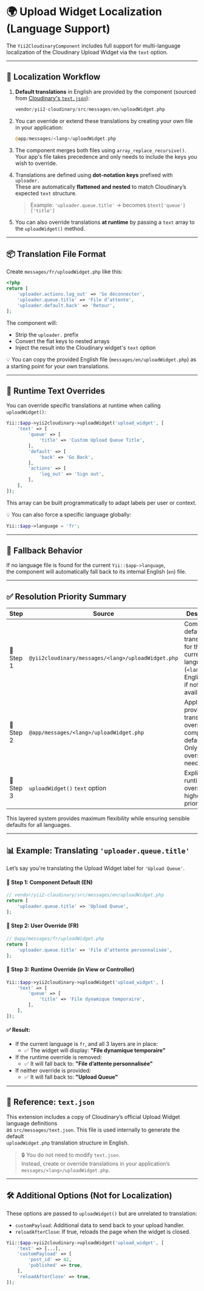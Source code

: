 # 🌍 Upload Widget Localization (Language Support)

The `Yii2CloudinaryComponent` includes full support for multi-language localization of the Cloudinary Upload Widget via the `text` option.

---

## 🧠 Localization Workflow

1. **Default translations** in English are provided by the component (sourced from [Cloudinary's `text.json`](https://upload-widget.cloudinary.com/latest/global/text.json)):

   ```php
   vendor/yii2-cloudinary/src/messages/en/uploadWidget.php
   ```

2. You can override or extend these translations by creating your own file in your application:

   ```php
   @app/messages/<lang>/uploadWidget.php
   ```

3. The component merges both files using `array_replace_recursive()`.  
   Your app's file takes precedence and only needs to include the keys you wish to override.

4. Translations are defined using **dot-notation keys** prefixed with `uploader.`  
   These are automatically **flattened and nested** to match Cloudinary’s expected `text` structure.

   > Example: `'uploader.queue.title'` → becomes `$text['queue']['title']`

5. You can also override translations **at runtime** by passing a `text` array to the `uploadWidget()` method.

---

## 📦 Translation File Format

Create `messages/fr/uploadWidget.php` like this:

```php
<?php
return [
    'uploader.actions.log_out' => 'Se déconnecter',
    'uploader.queue.title' => 'File d’attente',
    'uploader.default.back' => 'Retour',
];
```

The component will:
- Strip the `uploader.` prefix
- Convert the flat keys to nested arrays
- Inject the result into the Cloudinary widget's `text` option

💡 You can copy the provided English file (`messages/en/uploadWidget.php`) as a starting point for your own translations.

---

## 🧩 Runtime Text Overrides

You can override specific translations at runtime when calling `uploadWidget()`:

```php
Yii::$app->yii2cloudinary->uploadWidget('upload_widget', [
    'text' => [
        'queue' => [
            'title' => 'Custom Upload Queue Title',
        ],
        'default' => [
            'back' => 'Go Back',
        ],
        'actions' => [
            'log_out' => 'Sign out',
        ],
    ],
]);
```

This array can be built programmatically to adapt labels per user or context.

💡 You can also force a specific language globally:

```php
Yii::$app->language = 'fr';
```

---

## 🔁 Fallback Behavior

If no language file is found for the current `Yii::$app->language`,  
the component will automatically fall back to its internal English (`en`) file.

---

## ✅ Resolution Priority Summary

| Step | Source | Description |
|------|--------|-------------|
| 🥉 Step 1 | `@yii2cloudinary/messages/<lang>/uploadWidget.php` | Component's default translations for the current language (`<lang>`), or English (`en`) if not available. |
| 🥈 Step 2 | `@app/messages/<lang>/uploadWidget.php` | Application-provided translations override the component's defaults. Only partial overrides are needed. |
| 🥇 Step 3 | `uploadWidget()` `text` option | Explicit runtime overrides — highest priority. |

This layered system provides maximum flexibility while ensuring sensible defaults for all languages.

---

## 📊 Example: Translating `'uploader.queue.title'`

Let’s say you're translating the Upload Widget label for `'Upload Queue'`.

#### 🥉 Step 1: Component Default (EN)

```php
// vendor/yii2-cloudinary/src/messages/en/uploadWidget.php
return [
    'uploader.queue.title' => 'Upload Queue',
];
```

#### 🥈 Step 2: User Override (FR)

```php
// @app/messages/fr/uploadWidget.php
return [
    'uploader.queue.title' => 'File d’attente personnalisée',
];
```

#### 🥇 Step 3: Runtime Override (in View or Controller)

```php
Yii::$app->yii2cloudinary->uploadWidget('upload_widget', [
    'text' => [
        'queue' => [
            'title' => 'File dynamique temporaire',
        ],
    ],
]);
```

#### ✅ Result:

- If the current language is `fr`, and all 3 layers are in place:
  - ✅ The widget will display: **"File dynamique temporaire"**
- If the runtime override is removed:
  - ✅ It will fall back to: **"File d’attente personnalisée"**
- If neither override is provided:
  - ✅ It will fall back to: **"Upload Queue"**

---

## 📁 Reference: `text.json`

This extension includes a copy of Cloudinary’s official Upload Widget language definitions  
as `src/messages/text.json`. This file is used internally to generate the default  
`uploadWidget.php` translation structure in English.

> 🔒 You do not need to modify `text.json`.  
> Instead, create or override translations in your application’s `messages/<lang>/uploadWidget.php`.

---

## 🛠️ Additional Options (Not for Localization)

These options are passed to `uploadWidget()` but are unrelated to translation:

- `customPayload`: Additional data to send back to your upload handler.
- `reloadAfterClose`: If true, reloads the page when the widget is closed.

```php
Yii::$app->yii2cloudinary->uploadWidget('upload_widget', [
    'text' => [...],
    'customPayload' => [
        'post_id' => 42,
        'published' => true,
    ],
    'reloadAfterClose' => true,
]);
```
